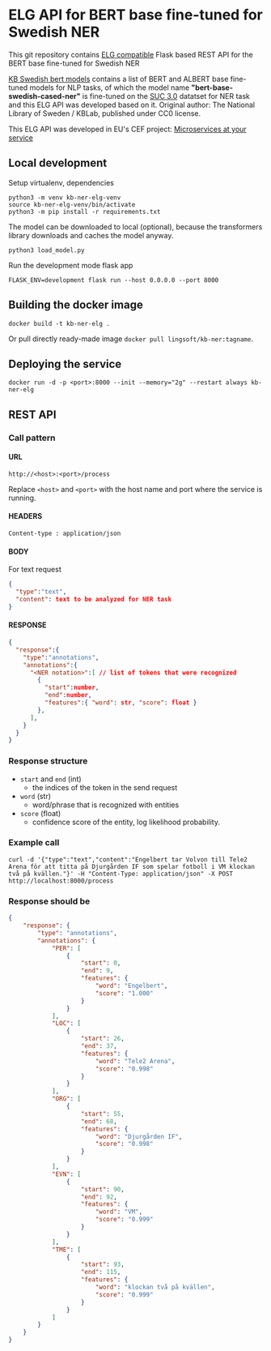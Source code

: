 # ELG API for BERT base fine-tuned for Swedish NER

This git repository contains [ELG compatible](https://european-language-grid.readthedocs.io/en/stable/all/A3_API/LTInternalAPI.html) Flask based REST API for the BERT base fine-tuned for Swedish NER

[KB Swedish bert models](https://github.com/Kungbib/swedish-bert-models) contains a list of BERT and ALBERT base fine-tuned models for NLP tasks, of which the model name **"bert-base-swedish-cased-ner"** is fine-tuned on the [SUC 3.0](https://spraakbanken.gu.se/en/resources/suc3) datatset for NER task and this ELG API was developed based on it.
Original author: The National Library of Sweden / KBLab, published under CC0 license.


This ELG API was developed in EU's CEF project: [Microservices at your service](https://www.lingsoft.fi/en/microservices-at-your-service-bridging-gap-between-nlp-research-and-industry)

## Local development

Setup virtualenv, dependencies
```
python3 -m venv kb-ner-elg-venv
source kb-ner-elg-venv/bin/activate
python3 -m pip install -r requirements.txt
```

The model can be downloaded to local (optional), because the transformers library downloads and caches the model anyway.
```
python3 load_model.py
```

Run the development mode flask app
```
FLASK_ENV=development flask run --host 0.0.0.0 --port 8000
```

## Building the docker image

```
docker build -t kb-ner-elg .
```


Or pull directly ready-made image `docker pull lingsoft/kb-ner:tagname`.

## Deploying the service

```
docker run -d -p <port>:8000 --init --memory="2g" --restart always kb-ner-elg
```

## REST API

### Call pattern

#### URL

```
http://<host>:<port>/process
```

Replace `<host>` and `<port>` with the host name and port where the 
service is running.

#### HEADERS

```
Content-type : application/json
```

#### BODY

For text request
```json
{
  "type":"text",
  "content": text to be analyzed for NER task
}
```
#### RESPONSE

```json
{
  "response":{
    "type":"annotations",
    "annotations":{
      "<NER notation>":[ // list of tokens that were recognized
        {
          "start":number,
          "end":number,
          "features":{ "word": str, "score": float }
        },
      ],
    }
  }
}
```

### Response structure

- `start` and `end` (int)
  - the indices of the token in the send request
- `word` (str)
  - word/phrase that is recognized with entities
- `score` (float)
  - confidence score of the entity, log likelihood probability.

### Example call

```
curl -d '{"type":"text","content":"Engelbert tar Volvon till Tele2 Arena för att titta på Djurgården IF som spelar fotboll i VM klockan två på kvällen."}' -H "Content-Type: application/json" -X POST http://localhost:8000/process
```

### Response should be

```json
{
    "response": {
        "type": "annotations",
        "annotations": {
            "PER": [
                {
                    "start": 0,
                    "end": 9,
                    "features": {
                        "word": "Engelbert",
                        "score": "1.000"
                    }
                }
            ],
            "LOC": [
                {
                    "start": 26,
                    "end": 37,
                    "features": {
                        "word": "Tele2 Arena",
                        "score": "0.998"
                    }
                }
            ],
            "ORG": [
                {
                    "start": 55,
                    "end": 68,
                    "features": {
                        "word": "Djurgården IF",
                        "score": "0.998"
                    }
                }
            ],
            "EVN": [
                {
                    "start": 90,
                    "end": 92,
                    "features": {
                        "word": "VM",
                        "score": "0.999"
                    }
                }
            ],
            "TME": [
                {
                    "start": 93,
                    "end": 115,
                    "features": {
                        "word": "klockan två på kvällen",
                        "score": "0.999"
                    }
                }
            ]
        }
    }
}
```


